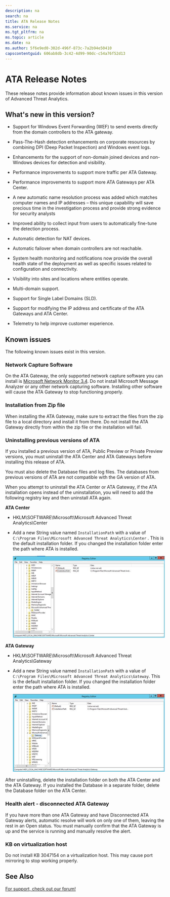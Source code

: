 ```yaml
---
description: na
search: na
title: ATA Release Notes
ms.service: na
ms.tgt_pltfrm: na
ms.topic: article
ms.date: na
ms.author: 5f6e9ed0-302d-496f-873c-7a2b94e50410
capscontentguid: 606ab8db-3c42-4d99-90dc-c54a76f52d13
---
```

# ATA Release Notes
These release notes provide information about known issues in this version of  Advanced Threat Analytics.

## What's new in this version?

- Support for Windows Event Forwarding (WEF) to send events directly from the domain controllers to the ATA gateway.

- Pass-The-Hash detection enhancements on corporate resources by combining DPI (Deep Packet Inspection) and Windows event logs.

- Enhancements for the support of non-domain joined devices and non-Windows devices for detection and visibility.

- Performance improvements to support more traffic per ATA Gateway.

- Performance improvements to support more ATA Gateways per ATA Center.

- A new automatic name resolution process was added which matches computer names and IP addresses – this unique capability will save precious time in the investigation process and provide strong evidence for security analysts

- Improved ability to collect input from users to automatically fine-tune the detection process.

- Automatic detection for NAT devices.

- Automatic failover when domain controllers are not reachable.

- System health monitoring and notifications now provide the overall health state of the deployment as well as specific issues related to configuration and connectivity.

- Visibility into sites and locations where entities operate.

- Multi-domain support.

- Support for Single Label Domains (SLD).

- Support for modifying the IP address and certificate of the ATA Gateways and ATA Center.

- Telemetry to help improve customer experience.

## Known issues
The following known issues exist in this version.

### Network Capture Software
On the ATA Gateway, the only supported network capture software you can install is [Microsoft Network Monitor 3.4](http://www.microsoft.com/en-us/download/details.aspx?id=4865). Do not install Microsoft Message Analyzer or any other network capturing software. Installing other software will cause the ATA Gateway to stop functioning properly.

### Installation from Zip file
When installing the ATA Gateway, make sure to extract the files from the zip file to a local directory and install it from there. Do not install the ATA Gateway directly from within the zip file or the installation will fail.

### Uninstalling previous versions of ATA
If you installed a previous version of ATA, Public Preview or Private Preview versions, you must uninstall the ATA Center and ATA Gateways before installing this release of ATA.

You must also delete the Database files and log files. The databases from previous versions of ATA are not compatible with the GA version of ATA.

When you attempt to uninstall the ATA Center or ATA Gateway, if the ATA installation opens instead of the uninstallation, you will need to add the following registry key and then uninstall ATA again.

**ATA Center**

- HKLM\SOFTWARE\Microsoft\Microsoft Advanced Threat Analytics\Center

- Add a new String value named `InstallationPath` with a value of `C:\Program Files\Microsoft Advanced Threat Analytics\Center` . This is the default installation folder. If you changed the installation folder enter the path where ATA is installed.

   ![](../Image/ATA_uninstall_center_bug.jpg)

**ATA Gateway**

- HKLM\SOFTWARE\Microsoft\Microsoft Advanced Threat Analytics\Gateway

- Add a new String value named `InstallationPath` with a value of `C:\Program Files\Microsoft Advanced Threat Analytics\Gateway`. This is the default installation folder.  If you changed the installation folder enter the path where ATA is installed.

   ![](../Image/ATA_GW_uninstall_bug.jpg)

After uninstalling, delete the installation folder on both the ATA Center and the ATA Gateway.  If you installed the Database in a separate folder, delete the Database folder on the ATA Center.

### Health alert - disconnected ATA Gateway
If you have more than one ATA Gateway and have Disconnected ATA Gateway alerts, automatic resolve will work on only one of them, leaving the rest in an Open status. You must manually confirm that the ATA Gateway is up and the service is running and manually resolve the alert.

### KB on virtualization host
Do not install KB 3047154 on a virtualization host. This may cause port mirroring to stop working properly.

## See Also
[For support, check out our forum!](https://social.technet.microsoft.com/Forums/security/en-US/home?forum=mata)

